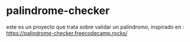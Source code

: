 # palindrome-checker
este es un proyecto que trata sobre validar un palindromo, inspirado en : https://palindrome-checker.freecodecamp.rocks/
